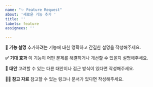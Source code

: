 ```yaml
---
name: "✨ Feature Request"
about: '새로운 기능 추가 '
title: ''
labels: feature
assignees: ''

---
```


**📄 기능 설명**
추가하려는 기능에 대한 명확하고 간결한 설명을 작성해주세요.

**✅ 기대 효과**
이 기능이 어떤 문제를 해결하거나 개선할 수 있을지 설명해주세요.

**🔄 대안**
고려할 수 있는 다른 대안이나 접근 방식이 있다면 작성해주세요.

**🙋🏻 참고 자료**
참고할 수 있는 링크나 문서가 있다면 작성해주세요.
